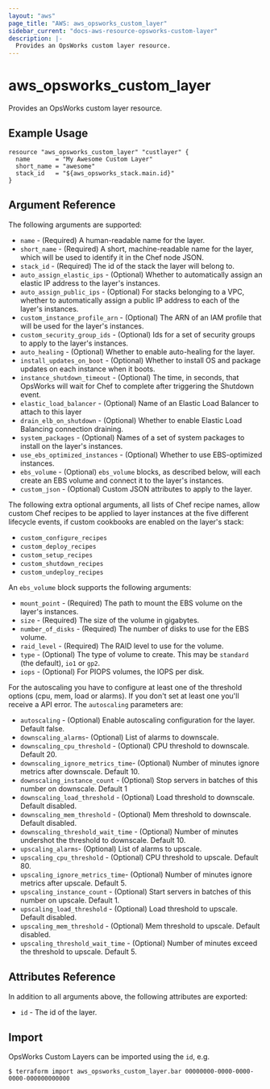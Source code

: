 ```yaml
---
layout: "aws"
page_title: "AWS: aws_opsworks_custom_layer"
sidebar_current: "docs-aws-resource-opsworks-custom-layer"
description: |-
  Provides an OpsWorks custom layer resource.
---
```


# aws_opsworks_custom_layer

Provides an OpsWorks custom layer resource.

## Example Usage

```hcl
resource "aws_opsworks_custom_layer" "custlayer" {
  name       = "My Awesome Custom Layer"
  short_name = "awesome"
  stack_id   = "${aws_opsworks_stack.main.id}"
}
```

## Argument Reference

The following arguments are supported:

* `name` - (Required) A human-readable name for the layer.
* `short_name` - (Required) A short, machine-readable name for the layer, which will be used to identify it in the Chef node JSON.
* `stack_id` - (Required) The id of the stack the layer will belong to.
* `auto_assign_elastic_ips` - (Optional) Whether to automatically assign an elastic IP address to the layer's instances.
* `auto_assign_public_ips` - (Optional) For stacks belonging to a VPC, whether to automatically assign a public IP address to each of the layer's instances.
* `custom_instance_profile_arn` - (Optional) The ARN of an IAM profile that will be used for the layer's instances.
* `custom_security_group_ids` - (Optional) Ids for a set of security groups to apply to the layer's instances.
* `auto_healing` - (Optional) Whether to enable auto-healing for the layer.
* `install_updates_on_boot` - (Optional) Whether to install OS and package updates on each instance when it boots.
* `instance_shutdown_timeout` - (Optional) The time, in seconds, that OpsWorks will wait for Chef to complete after triggering the Shutdown event.
* `elastic_load_balancer` - (Optional) Name of an Elastic Load Balancer to attach to this layer
* `drain_elb_on_shutdown` - (Optional) Whether to enable Elastic Load Balancing connection draining.
* `system_packages` - (Optional) Names of a set of system packages to install on the layer's instances.
* `use_ebs_optimized_instances` - (Optional) Whether to use EBS-optimized instances.
* `ebs_volume` - (Optional) `ebs_volume` blocks, as described below, will each create an EBS volume and connect it to the layer's instances.
* `custom_json` - (Optional) Custom JSON attributes to apply to the layer.

The following extra optional arguments, all lists of Chef recipe names, allow
custom Chef recipes to be applied to layer instances at the five different
lifecycle events, if custom cookbooks are enabled on the layer's stack:

* `custom_configure_recipes`
* `custom_deploy_recipes`
* `custom_setup_recipes`
* `custom_shutdown_recipes`
* `custom_undeploy_recipes`

An `ebs_volume` block supports the following arguments:

* `mount_point` - (Required) The path to mount the EBS volume on the layer's instances.
* `size` - (Required) The size of the volume in gigabytes.
* `number_of_disks` - (Required) The number of disks to use for the EBS volume.
* `raid_level` - (Required) The RAID level to use for the volume.
* `type` - (Optional) The type of volume to create. This may be `standard` (the default), `io1` or `gp2`.
* `iops` - (Optional) For PIOPS volumes, the IOPS per disk.

For the autoscaling you have to configure at least one of the threshold options (cpu, mem, load or alarms).
If you don't set at least one you'll receive a API error.
The `autoscaling` parameters are:

* `autoscaling` - (Optional) Enable autoscaling configuration for the layer. Default false. 
* `downscaling_alarms`- (Optional) List of alarms to downscale.
* `downscaling_cpu_threshold` - (Optional) CPU threshold to downscale. Default 20.
* `downscaling_ignore_metrics_time`- (Optional) Number of minutes ignore metrics after downscale. Default 10.
* `downscaling_instance_count` - (Optional) Stop servers in batches of this number on downscale. Default 1
* `downscaling_load_threshold` - (Optional) Load threshold to downscale. Default disabled.
* `downscaling_mem_threshold` - (Optional) Mem threshold to downscale. Default disabled.
* `downscaling_threshold_wait_time` - (Optional) Number of minutes undershot the threshold to downscale. Default 10.
* `upscaling_alarms`- (Optional) List of alarms to upscale.
* `upscaling_cpu_threshold` - (Optional) CPU threshold to upscale. Default 80.
* `upscaling_ignore_metrics_time`- (Optional) Number of minutes ignore metrics after upscale. Default 5.
* `upscaling_instance_count` - (Optional) Start servers in batches of this number on upscale. Default 1.
* `upscaling_load_threshold` - (Optional) Load threshold to upscale. Default disabled.
* `upscaling_mem_threshold` - (Optional) Mem threshold to upscale. Default disabled.
* `upscaling_threshold_wait_time` - (Optional) Number of minutes exceed the threshold to upscale. Default 5.

## Attributes Reference

In addition to all arguments above, the following attributes are exported:

* `id` - The id of the layer.

## Import

OpsWorks Custom Layers can be imported using the `id`, e.g.

```
$ terraform import aws_opsworks_custom_layer.bar 00000000-0000-0000-0000-000000000000
```
